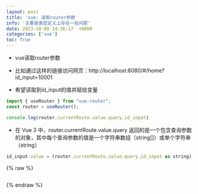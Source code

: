 ```yaml
---
layout: post
title: 'vue: 读取router参数'
info: '主要是类型定义上存在一些问题'
date: 2023-10-08 14:36:17  +0800
categories: ['vue']
toc: True
---
```




- vue读取router参数


- 比如通过这样的链接访问网页：http://localhost:8080/#/home?id_input=10001
- 希望读取到id_input的值并赋给变量

```js
import { useRouter } from "vue-router";
const router = useRouter();

console.log(router.currentRoute.value.query.id_input)
```

- 在 Vue 3 中，router.currentRoute.value.query 返回的是一个包含查询参数的对象，其中每个查询参数的值是一个字符串数组（string[]）或单个字符串（string）

	
	
```js
id_input.value = (router.currentRoute.value.query.id_input as string)
```


{% raw %}
```
```
{% endraw %}


<!--![引入图片]({{site.url}}/image/vue/2023-10-08-router_parameter/image_1.jpg) -->